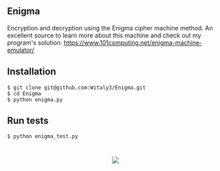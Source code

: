 ## Enigma

Encryption and decryption using the Enigma cipher machine method. An excellent source to learn more about this machine and check out my program's solution: https://www.101computing.net/enigma-machine-emulator/

## Installation

```
$ git clone git@github.com:Witaly3/Enigma.git
$ cd Enigma
$ python enigma.py
```

## Run tests

```
$ python enigma_test.py
```

<h1 align="center"><img src="https://upload.wikimedia.org/wikipedia/commons/a/ae/Enigma.jpg"/></h1>

